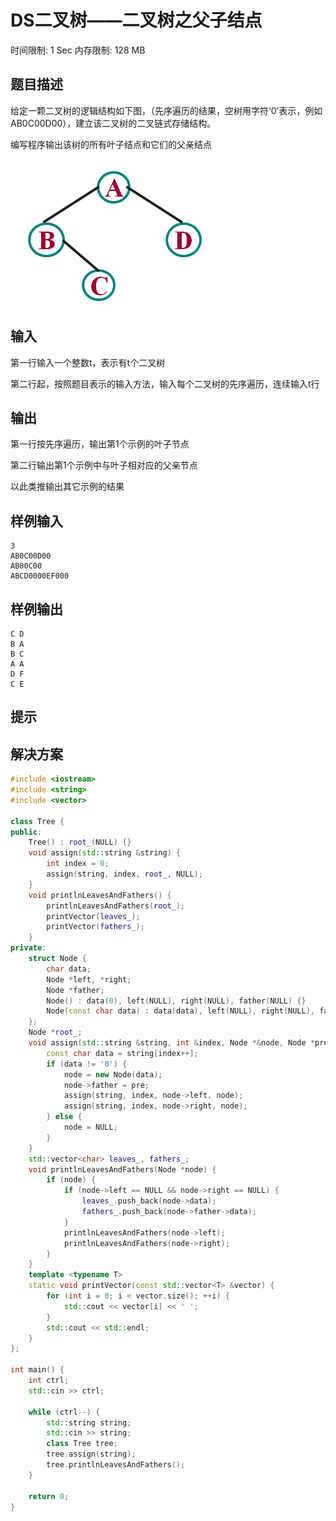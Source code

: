 # DS二叉树——二叉树之父子结点
时间限制: 1 Sec  内存限制: 128 MB

## 题目描述
给定一颗二叉树的逻辑结构如下图，（先序遍历的结果，空树用字符‘0’表示，例如AB0C00D00），建立该二叉树的二叉链式存储结构。

编写程序输出该树的所有叶子结点和它们的父亲结点

![DS-1216.bmp](./img/DS-1216.bmp)

## 输入
第一行输入一个整数t，表示有t个二叉树

第二行起，按照题目表示的输入方法，输入每个二叉树的先序遍历，连续输入t行

## 输出
第一行按先序遍历，输出第1个示例的叶子节点

第二行输出第1个示例中与叶子相对应的父亲节点

以此类推输出其它示例的结果

## 样例输入
    3
    AB0C00D00
    AB00C00
    ABCD0000EF000

## 样例输出
    C D 
    B A 
    B C 
    A A 
    D F 
    C E 

## 提示

## 解决方案
``` cpp
#include <iostream>
#include <string>
#include <vector>

class Tree {
public:
	Tree() : root_(NULL) {}
	void assign(std::string &string) {
		int index = 0;
		assign(string, index, root_, NULL);
	}
	void printlnLeavesAndFathers() {
		printlnLeavesAndFathers(root_);
		printVector(leaves_);
		printVector(fathers_);
	}
private:
	struct Node {
		char data;
		Node *left, *right;
		Node *father;
		Node() : data(0), left(NULL), right(NULL), father(NULL) {}
		Node(const char data) : data(data), left(NULL), right(NULL), father(NULL) {}
	};
	Node *root_;
	void assign(std::string &string, int &index, Node *&node, Node *pre) {
		const char data = string[index++];
		if (data != '0') {
			node = new Node(data);
			node->father = pre;
			assign(string, index, node->left, node);
			assign(string, index, node->right, node);
		} else {
			node = NULL;
		}
	}
	std::vector<char> leaves_, fathers_;
	void printlnLeavesAndFathers(Node *node) {
		if (node) {
			if (node->left == NULL && node->right == NULL) {
				leaves_.push_back(node->data);
				fathers_.push_back(node->father->data);
			}
			printlnLeavesAndFathers(node->left);
			printlnLeavesAndFathers(node->right);
		}
	}
	template <typename T>
	static void printVector(const std::vector<T> &vector) {
		for (int i = 0; i < vector.size(); ++i) {
			std::cout << vector[i] << ' ';
		}
		std::cout << std::endl;
	}
};

int main() {
	int ctrl;
	std::cin >> ctrl;

	while (ctrl--) {
		std::string string;
		std::cin >> string;
		class Tree tree;
		tree.assign(string);
		tree.printlnLeavesAndFathers();
	}

	return 0;
}

```
